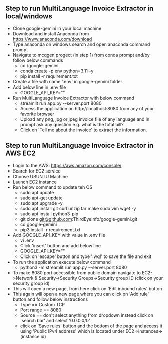 ## Step to run MultiLanguage Invoice Extractor in local/windows
- Clone google-gemini in your local machine
- Download and install Anaconda from https://www.anaconda.com/download
- Type anaconda on windows search and open anaconda command prompt
- Navigate to mcqgen progect (in step 1) from conda prompt and/by follow below commands
    * cd <basepath>/google-gemini
    * conda create -p env python=3.11 -y
    * pip install -r requirement.txt
- Create a file with name '.env' in google-gemini folder
- Add below line in .env file
    * GOOGLE_API_KEY="<Supply your secret token here>"
- Run MultiLanguage Invoice Extractor with below command
    * streamlit run app.py --server.port 8080
    * Access the application on http://localhost:8080 from any of your favorite browser
    * Upload any png, jpg or jpeg invoice file of any language and in prompt ask any question e.g. what is the total bill?
    * Click on 'Tell me about the invoice' to extract the information.
## Step to run MultiLanguage Invoice Extractor in AWS EC2
- Login to the AWS: https://aws.amazon.com/console/
- Search for EC2 service
- Choose UBUNTU Machine
- Launch EC2 instance
- Run below command to update teh OS
     * sudo apt update
     * sudo apt-get update
     * sudo apt upgrade -y
     * sudo apt install git curl unzip tar make sudo vim wget -y
     * sudo apt install python3-pip
     * git clone git@github.com:ThirdEyeInfo/google-gemini.git
     * cd google-gemini
     * pip3 install -r requirement.txt
- Add GOOGLE_API_KEY with value in .env file
     * vi .env
     * Click 'insert' button and add below line
     * GOOGLE_API_KEY="<Supply your secret token here>"
     * Click on 'escape' button and type ':wq!' to save the file and exit
- To run the application execute below command
     * python3 -m streamlit run app.py --server.port 8080
- To make 8080 port accessible from public domain navigate to EC2->Network & Security->Security Groups->Security group ID (click on your security group id)
- This will open a new page, from here click on 'Edit inbound rules' button
- This again will open a new page where you can click on 'Add rule' button and follow below instructions
     * Type == Custom TCP
     * Port range == 8080
     * Source == don't select anything from dropdown instead click on 'search bar' and select '0.0.0.0/0'
     * click on 'Save rules' button and the bottom of the page and access it using 'Public IPv4 address' which is located under EC2->Instances->(instance id)
     
          
  
